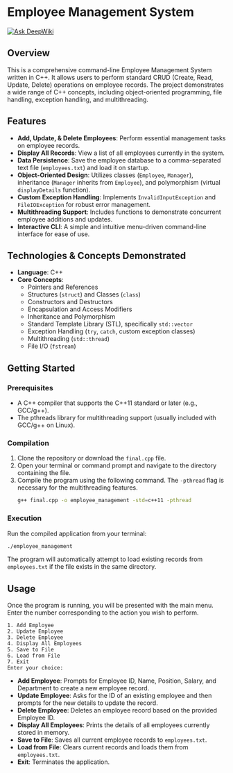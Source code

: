 # Employee Management System
[![Ask DeepWiki](https://devin.ai/assets/askdeepwiki.png)](https://deepwiki.com/carlosz98/Employee-Management-System---C--)

## Overview
This is a comprehensive command-line Employee Management System written in C++. It allows users to perform standard CRUD (Create, Read, Update, Delete) operations on employee records. The project demonstrates a wide range of C++ concepts, including object-oriented programming, file handling, exception handling, and multithreading.

## Features
- **Add, Update, & Delete Employees**: Perform essential management tasks on employee records.
- **Display All Records**: View a list of all employees currently in the system.
- **Data Persistence**: Save the employee database to a comma-separated text file (`employees.txt`) and load it on startup.
- **Object-Oriented Design**: Utilizes classes (`Employee`, `Manager`), inheritance (`Manager` inherits from `Employee`), and polymorphism (virtual `displayDetails` function).
- **Custom Exception Handling**: Implements `InvalidInputException` and `FileIOException` for robust error management.
- **Multithreading Support**: Includes functions to demonstrate concurrent employee additions and updates.
- **Interactive CLI**: A simple and intuitive menu-driven command-line interface for ease of use.

## Technologies & Concepts Demonstrated
- **Language**: C++
- **Core Concepts**:
  - Pointers and References
  - Structures (`struct`) and Classes (`class`)
  - Constructors and Destructors
  - Encapsulation and Access Modifiers
  - Inheritance and Polymorphism
  - Standard Template Library (STL), specifically `std::vector`
  - Exception Handling (`try`, `catch`, custom exception classes)
  - Multithreading (`std::thread`)
  - File I/O (`fstream`)

## Getting Started

### Prerequisites
- A C++ compiler that supports the C++11 standard or later (e.g., GCC/g++).
- The pthreads library for multithreading support (usually included with GCC/g++ on Linux).

### Compilation
1.  Clone the repository or download the `final.cpp` file.
2.  Open your terminal or command prompt and navigate to the directory containing the file.
3.  Compile the program using the following command. The `-pthread` flag is necessary for the multithreading features.
    ```bash
    g++ final.cpp -o employee_management -std=c++11 -pthread
    ```

### Execution
Run the compiled application from your terminal:
```bash
./employee_management
```
The program will automatically attempt to load existing records from `employees.txt` if the file exists in the same directory.

## Usage
Once the program is running, you will be presented with the main menu. Enter the number corresponding to the action you wish to perform.

```
1. Add Employee
2. Update Employee
3. Delete Employee
4. Display All Employees
5. Save to File
6. Load from File
7. Exit
Enter your choice:
```

- **Add Employee**: Prompts for Employee ID, Name, Position, Salary, and Department to create a new employee record.
- **Update Employee**: Asks for the ID of an existing employee and then prompts for the new details to update the record.
- **Delete Employee**: Deletes an employee record based on the provided Employee ID.
- **Display All Employees**: Prints the details of all employees currently stored in memory.
- **Save to File**: Saves all current employee records to `employees.txt`.
- **Load from File**: Clears current records and loads them from `employees.txt`.
- **Exit**: Terminates the application.
